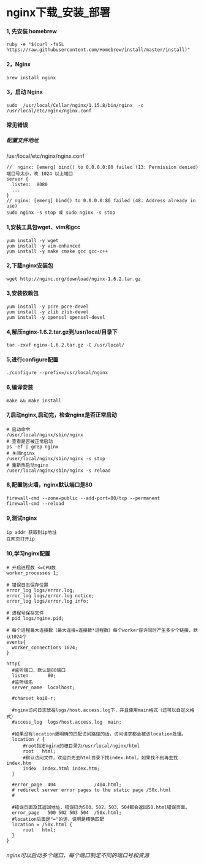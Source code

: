 # nginx下载_安装_部署
#### 1, 先安装 homebrew
~~~
ruby -e "$(curl -fsSL https://raw.githubusercontent.com/Homebrew/install/master/install)"
~~~
#### 2，Nginx
~~~
brew install nginx
~~~
#### 3，启动 Nginx
~~~
sudo  /usr/local/Cellar/nginx/1.15.8/bin/nginx  -c /usr/local/etc/nginx/nginx.conf
~~~
####  常见错误 
##### 配置文件地址
/usr/local/etc/nginx/nginx.conf
~~~
//  nginx: [emerg] bind() to 0.0.0.0:80 failed (13: Permission denied) 
端口号太小，改 1024 以上端口
server {
  listen:  8080
  ...
}
// nginx: [emerg] bind() to 0.0.0.0:80 failed (48: Address already in use)
sudo nginx -s stop 或 sudo nginx -s stop
~~~

#### 1,安装工具包wget、vim和gcc
~~~
yum install -y wget
yum install -y vim-enhanced
yum install -y make cmake gcc gcc-c++
~~~

#### 2,下载nginx安装包
~~~
wget http://nginc.org/download/nginx-1.6.2.tar.gz
~~~

#### 3,安装依赖包
~~~
yum install -y pcre pcre-devel
yum install -y zlib zlib-devel
yum install -y openssl openssl-devel
~~~

#### 4,解压nginx-1.6.2.tar.gz到/usr/local/目录下
~~~
tar -zxvf nginx-1.6.2.tar.gz -C /usr/local/
~~~

#### 5,进行configure配置
~~~
./configure --prefix=/usr/local/nginx
~~~

#### 6,编译安装
~~~
make && make install
~~~

#### 7,启动nginx,启动完，检查nginx是否正常启动
~~~
# 启动命令
/user/local/nginx/sbin/nginx
# 查看是否被正常启动
ps -ef | grep nginx
# 关闭nginx
/user/local/nginx/sbin/nginx -s stop
# 重新热启动nginx
/user/local/nginx/sbin/nginx -s reload
~~~

#### 8,配置防火墙，nginx默认端口是80
~~~
firewall-cmd --zone=public --add-port=80/tcp --permanent
firewall-cmd --reload
~~~

#### 9,测试nginx
~~~
ip addr 获取到ip地址
在网页打开ip
~~~

#### 10,学习nginx配置
~~~
# 开启进程数 <=CPU数
worker_processes 1;

# 错误日志保存位置
error_log logs/error.log;
error_log logs/error.log notice;
error_log logs/error.log info;

# 进程号保存文件
# pid logs/nginx.pid;

# 每个进程最大连接数（最大连接=连接数*进程数）每个worker容许同时产生多少个链接，默认1024个
events{
  worker_connections 1024;
}

http{
  #监听端口，默认是80端口  
  listen       80;  
  #监听域名  
  server_name  localhost;  

  #charset koi8-r;  

  #nginx访问日志放在logs/host.access.log下，并且使用main格式（还可以自定义格式）  
  #access_log  logs/host.access.log  main;  

  #如果没有location更明确的匹配访问路径的话，访问请求都会被该location处理。  
  location / {  
      #root指定nginx的根目录为/usr/local/nginx/html  
      root   html;  
      #默认访问文件，欢迎页先去html目录下找index.html，如果找不到再去找index.htm  
      index  index.html index.htm;  
  }  

  #error_page  404              /404.html;  
  # redirect server error pages to the static page /50x.html  
  #  

  #错误页面及其返回地址，错误码为500、502、503、504都会返回50.html错误页面。  
  error_page   500 502 503 504  /50x.html;  
  #location后面是"="的话，说明是精确匹配  
  location = /50x.html {  
      root   html;  
  }  
}

~~~
###### nginx可以启动多个端口，每个端口制定不同的端口号和资源
